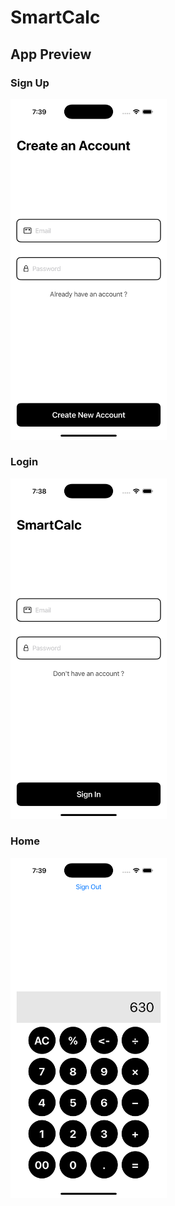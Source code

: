 # SmartCalc

## App Preview
### Sign Up
<img src="images/signup.png" alt="Sign Up" width="250"/>

### Login
<img src="images/login.png" alt="Login" width="250"/>

### Home
<img src="images/home.png" alt="Forgot Password" width="250"/>
